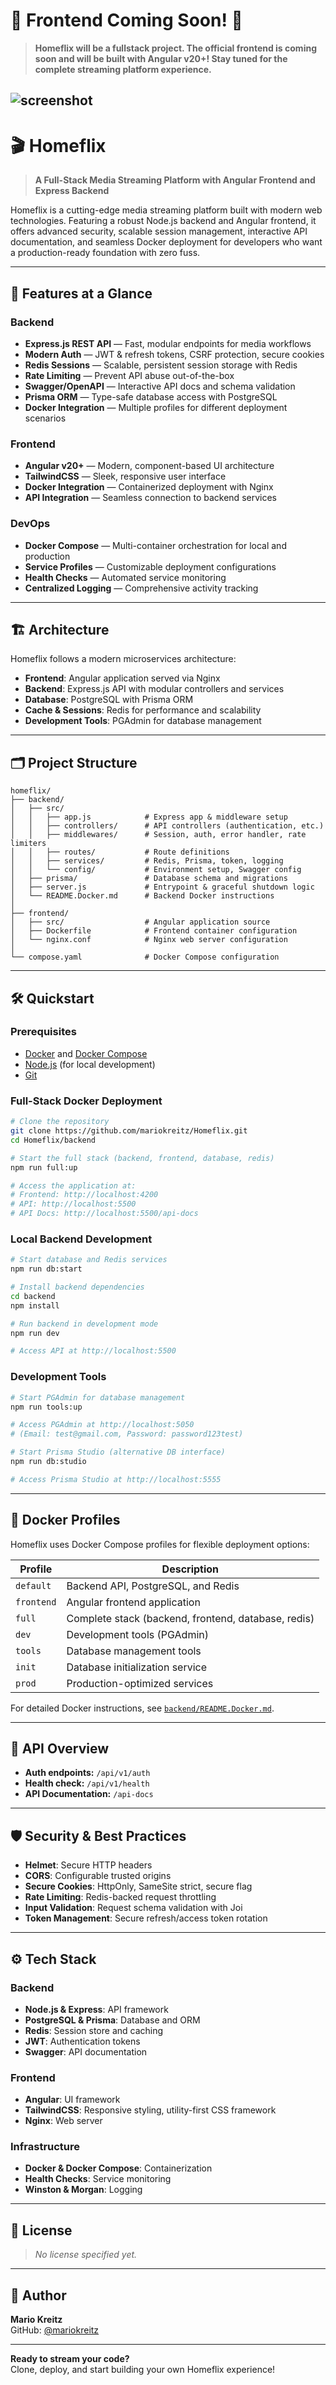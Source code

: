 # 🚧 Frontend Coming Soon! 🚧

> **Homeflix will be a fullstack project. The official frontend is coming soon and will be built with Angular v20+! Stay
tuned for the complete streaming platform experience.**

![screenshot](https://raw.githubusercontent.com/mariokreitz/Homeflix/refs/heads/main/homeflix_cover.png)
---

# 🎬 Homeflix

> **A Full-Stack Media Streaming Platform with Angular Frontend and Express Backend**

Homeflix is a cutting-edge media streaming platform built with modern web technologies. Featuring a robust Node.js
backend and Angular frontend, it offers advanced security, scalable session management, interactive API documentation,
and seamless Docker deployment for developers who want a production-ready foundation with zero fuss.

---

## 🚀 Features at a Glance

### Backend

- **Express.js REST API** — Fast, modular endpoints for media workflows
- **Modern Auth** — JWT & refresh tokens, CSRF protection, secure cookies
- **Redis Sessions** — Scalable, persistent session storage with Redis
- **Rate Limiting** — Prevent API abuse out-of-the-box
- **Swagger/OpenAPI** — Interactive API docs and schema validation
- **Prisma ORM** — Type-safe database access with PostgreSQL
- **Docker Integration** — Multiple profiles for different deployment scenarios

### Frontend

- **Angular v20+** — Modern, component-based UI architecture
- **TailwindCSS** — Sleek, responsive user interface
- **Docker Integration** — Containerized deployment with Nginx
- **API Integration** — Seamless connection to backend services

### DevOps

- **Docker Compose** — Multi-container orchestration for local and production
- **Service Profiles** — Customizable deployment configurations
- **Health Checks** — Automated service monitoring
- **Centralized Logging** — Comprehensive activity tracking

---

## 🏗️ Architecture

Homeflix follows a modern microservices architecture:

- **Frontend**: Angular application served via Nginx
- **Backend**: Express.js API with modular controllers and services
- **Database**: PostgreSQL with Prisma ORM
- **Cache & Sessions**: Redis for performance and scalability
- **Development Tools**: PGAdmin for database management

---

## 🗂️ Project Structure

```
homeflix/
├── backend/
│   ├── src/
│   │   ├── app.js            # Express app & middleware setup
│   │   ├── controllers/      # API controllers (authentication, etc.)
│   │   ├── middlewares/      # Session, auth, error handler, rate limiters
│   │   ├── routes/           # Route definitions
│   │   ├── services/         # Redis, Prisma, token, logging
│   │   └── config/           # Environment setup, Swagger config
│   ├── prisma/               # Database schema and migrations
│   ├── server.js             # Entrypoint & graceful shutdown logic
│   └── README.Docker.md      # Backend Docker instructions
│
├── frontend/
│   ├── src/                  # Angular application source
│   ├── Dockerfile            # Frontend container configuration
│   └── nginx.conf            # Nginx web server configuration
│
└── compose.yaml              # Docker Compose configuration
```

---

## 🛠️ Quickstart

### Prerequisites

- [Docker](https://docs.docker.com/get-docker/) and [Docker Compose](https://docs.docker.com/compose/install/)
- [Node.js](https://nodejs.org/) (for local development)
- [Git](https://git-scm.com/)

### Full-Stack Docker Deployment

```bash
# Clone the repository
git clone https://github.com/mariokreitz/Homeflix.git
cd Homeflix/backend

# Start the full stack (backend, frontend, database, redis)
npm run full:up

# Access the application at:
# Frontend: http://localhost:4200
# API: http://localhost:5500
# API Docs: http://localhost:5500/api-docs
```

### Local Backend Development

```bash
# Start database and Redis services
npm run db:start

# Install backend dependencies
cd backend
npm install

# Run backend in development mode
npm run dev

# Access API at http://localhost:5500
```

### Development Tools

```bash
# Start PGAdmin for database management
npm run tools:up

# Access PGAdmin at http://localhost:5050
# (Email: test@gmail.com, Password: password123test)

# Start Prisma Studio (alternative DB interface)
npm run db:studio

# Access Prisma Studio at http://localhost:5555
```

---

## 🐳 Docker Profiles

Homeflix uses Docker Compose profiles for flexible deployment options:

| Profile    | Description                                         |
|------------|-----------------------------------------------------|
| `default`  | Backend API, PostgreSQL, and Redis                  |
| `frontend` | Angular frontend application                        |
| `full`     | Complete stack (backend, frontend, database, redis) |
| `dev`      | Development tools (PGAdmin)                         |
| `tools`    | Database management tools                           |
| `init`     | Database initialization service                     |
| `prod`     | Production-optimized services                       |

For detailed Docker instructions, see [`backend/README.Docker.md`](backend/README.Docker.md).

---

## 📡 API Overview

- **Auth endpoints:** `/api/v1/auth`
- **Health check:** `/api/v1/health`
- **API Documentation:** `/api-docs`

---

## 🛡️ Security & Best Practices

- **Helmet**: Secure HTTP headers
- **CORS**: Configurable trusted origins
- **Secure Cookies**: HttpOnly, SameSite strict, secure flag
- **Rate Limiting**: Redis-backed request throttling
- **Input Validation**: Request schema validation with Joi
- **Token Management**: Secure refresh/access token rotation

---

## ⚙️ Tech Stack

### Backend

- **Node.js & Express**: API framework
- **PostgreSQL & Prisma**: Database and ORM
- **Redis**: Session store and caching
- **JWT**: Authentication tokens
- **Swagger**: API documentation

### Frontend

- **Angular**: UI framework
- **TailwindCSS**: Responsive styling, utility-first CSS framework
- **Nginx**: Web server

### Infrastructure

- **Docker & Docker Compose**: Containerization
- **Health Checks**: Service monitoring
- **Winston & Morgan**: Logging

---

## 📝 License

> _No license specified yet._

---

## 👤 Author

**Mario Kreitz**  
GitHub: [@mariokreitz](https://github.com/mariokreitz)

---

**Ready to stream your code?**  
Clone, deploy, and start building your own Homeflix experience!

